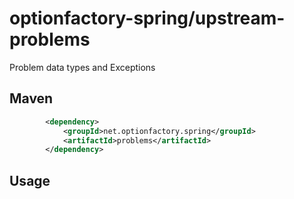 # optionfactory-spring/upstream-problems

Problem data types and Exceptions

## Maven

```xml
        <dependency>
            <groupId>net.optionfactory.spring</groupId>
            <artifactId>problems</artifactId>
        </dependency>
```



## Usage


